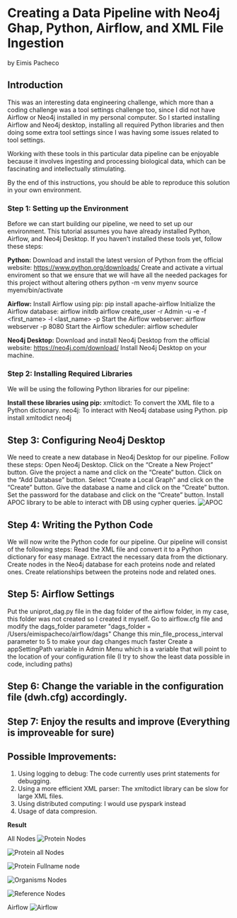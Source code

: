 # Creating a Data Pipeline with Neo4j Ghap, Python, Airflow, and XML File Ingestion 
by Eimis Pacheco

## Introduction

This was an interesting data engineering challenge, which more than a coding challenge was a tool settings challenge too, since I did not have Airflow or Neo4j installed in my personal computer. So I started installing Airflow and Neo4j desktop, installing all required Python libraries and then doing some extra tool settings since I was having some issues related to tool settings.

Working with these tools in this particular data pipeline can be enjoyable because it involves ingesting and processing biological data, which can be fascinating and intellectually stimulating.

By the end of this instructions, you should be able to reproduce this solution in your own environment. 

### Step 1: Setting up the Environment
Before we can start building our pipeline, we need to set up our environment. This tutorial assumes you have already installed Python, Airflow, and Neo4j Desktop. If you haven’t installed these tools yet, follow these steps:

**Python:**
Download and install the latest version of Python from the official website: https://www.python.org/downloads/
Create and activate a virtual enviroment so that we ensure that we will have all the needed packages for this project without altering others
python -m venv myenv
source myenv/bin/activate

 **Airflow:**
Install Airflow using pip: pip install apache-airflow
Initialize the Airflow database: airflow initdb airflow create_user -r Admin -u <username> -e <email> -f <first_name> -l <last_name> -p <password>
Start the Airflow webserver: airflow webserver -p 8080
Start the Airflow scheduler: airflow scheduler

 **Neo4j Desktop:**
Download and install Neo4j Desktop from the official website: https://neo4j.com/download/
Install Neo4j Desktop on your machine.


### Step 2: Installing Required Libraries
We will be using the following Python libraries for our pipeline:

**Install these libraries using pip:**
xmltodict: To convert the XML file to a Python dictionary.
neo4j: To interact with Neo4j database using Python.
pip install xmltodict neo4j


## Step 3: Configuring Neo4j Desktop
We need to create a new database in Neo4j Desktop for our pipeline. Follow these steps:
Open Neo4j Desktop.
Click on the “Create a New Project” button.
Give the project a name and click on the “Create” button.
Click on the “Add Database” button.
Select “Create a Local Graph” and click on the “Create” button.
Give the database a name and click on the “Create” button.
Set the password for the database and click on the “Create” button.
Install APOC library to be able to interact with DB using cypher queries.
![APOC](./img/APOC.png)


## Step 4: Writing the Python Code
We will now write the Python code for our pipeline. Our pipeline will consist of the following steps:
Read the XML file and convert it to a Python dictionary for easy manage.
Extract the necessary data from the dictionary.
Create nodes in the Neo4j database for each proteins node and related ones.
Create relationships between the proteins node and related ones.


## Step 5: Airflow Settings
Put the uniprot_dag.py file in the dag folder of the airflow folder, in my case, this folder was not created so I created it myself.
Go to airflow.cfg file and modify the dags_folder parameter "dags_folder = /Users/eimispacheco/airflow/dags"
Change this min_file_process_interval parameter to 5 to make your dag changes much faster
Create a appSettingPath variable in Admin Menu which is a variable that will point to the location of your configuration file (I try to show the least data possible in code, including paths)


## Step 6: Change the variable in the configuration file (dwh.cfg) accordingly.


## Step 7: Enjoy the results and improve (Everything is improveable for sure)


## Possible Improvements:
1. Using logging to debug: The code currently uses print statements for debugging.
2. Using a more efficient XML parser: The xmltodict library can be slow for large XML files.
4. Using distributed computing: I would use pyspark instead
5. Usage of data compresion.


**Result**

All Nodes
![Protein Nodes](./img/Protein_nodes_all.png)

![Protein all Nodes](./img/Protein_nodes_all2.png)

![Protein Fullname node](./img/Protein_fullname.png)

![Organisms Nodes](./img/Organisms.png)

![Reference Nodes](./img/Node_references.png)

Airflow
![Airflow](./img/Airflow.png)

